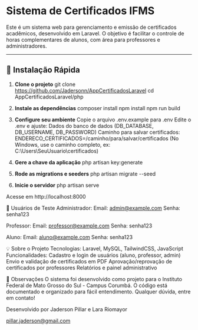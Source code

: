 # Sistema de Certificados IFMS

Este é um sistema web para gerenciamento e emissão de certificados acadêmicos, desenvolvido em Laravel. O objetivo é facilitar o controle de horas complementares de alunos, com área para professores e administradores.

---

## 🚀 Instalação Rápida

1. **Clone o projeto**
   git clone https://github.com/Jadersonn/AppCertificadosLaravel
   cd AppCertificadosLaravel/php

2. **Instale as dependências** 
    composer install
    npm install
    npm run build

3. **Configure seu ambiente** 
    Copie o arquivo .env.example para .env
    Edite o .env e ajuste:
        Dados do banco de dados (DB_DATABASE, DB_USERNAME, DB_PASSWORD)
    Caminho para salvar certificados:
    ENDERECO_CERTIFICADOS=/caminho/para/salvar/certificados
    (No Windows, use o caminho completo, ex: C:\Users\SeuUsuario\certificados)

4. **Gere a chave da aplicação** 
    php artisan key:generate

5. **Rode as migrations e seeders**
    php artisan migrate --seed

6. **Inicie o servidor**
    php artisan serve

Acesse em http://localhost:8000

👤 Usuários de Teste
Administrador:
Email: admin@example.com
Senha: senha123

Professor:
Email: professor@example.com
Senha: senha123

Aluno:
Email: aluno@example.com
Senha: senha123

💡 Sobre o Projeto
Tecnologias: Laravel, MySQL, TailwindCSS, JavaScript
Funcionalidades:
Cadastro e login de usuários (aluno, professor, admin)
Envio e validação de certificados em PDF
Aprovação/reprovação de certificados por professores
Relatórios e painel administrativo

📄 Observações
O sistema foi desenvolvido como projeto para o Instituto Federal de Mato Grosso do Sul - Campus Corumbá.
O código está documentado e organizado para fácil entendimento.
Qualquer dúvida, entre em contato!

Desenvolvido por Jaderson Pillar e Lara Riomayor

pillar.jaderson@gmail.com